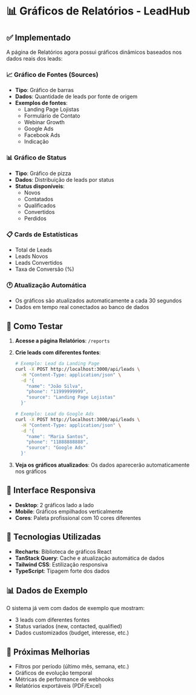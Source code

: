 # 📊 Gráficos de Relatórios - LeadHub

## ✅ Implementado

A página de Relatórios agora possui gráficos dinâmicos baseados nos dados reais dos leads:

### 📈 Gráfico de Fontes (Sources)
- **Tipo**: Gráfico de barras
- **Dados**: Quantidade de leads por fonte de origem
- **Exemplos de fontes**:
  - Landing Page Lojistas
  - Formulário de Contato 
  - Webinar Growth
  - Google Ads
  - Facebook Ads
  - Indicação

### 📊 Gráfico de Status
- **Tipo**: Gráfico de pizza
- **Dados**: Distribuição de leads por status
- **Status disponíveis**:
  - Novos
  - Contatados  
  - Qualificados
  - Convertidos
  - Perdidos

### 📋 Cards de Estatísticas
- Total de Leads
- Leads Novos
- Leads Convertidos
- Taxa de Conversão (%)

### 🕐 Atualização Automática
- Os gráficos são atualizados automaticamente a cada 30 segundos
- Dados em tempo real conectados ao banco de dados

## 🎯 Como Testar

1. **Acesse a página Relatórios**: `/reports`
2. **Crie leads com diferentes fontes**:
   ```bash
   # Exemplo: Lead da Landing Page
   curl -X POST http://localhost:3000/api/leads \
     -H "Content-Type: application/json" \
     -d '{
       "name": "João Silva",
       "phone": "11999999999", 
       "source": "Landing Page Lojistas"
     }'
   
   # Exemplo: Lead do Google Ads
   curl -X POST http://localhost:3000/api/leads \
     -H "Content-Type: application/json" \
     -d '{
       "name": "Maria Santos",
       "phone": "11888888888",
       "source": "Google Ads"
     }'
   ```

3. **Veja os gráficos atualizados**: Os dados aparecerão automaticamente nos gráficos

## 📱 Interface Responsiva

- **Desktop**: 2 gráficos lado a lado
- **Mobile**: Gráficos empilhados verticalmente
- **Cores**: Paleta profissional com 10 cores diferentes

## 🔧 Tecnologias Utilizadas

- **Recharts**: Biblioteca de gráficos React
- **TanStack Query**: Cache e atualização automática de dados
- **Tailwind CSS**: Estilização responsiva
- **TypeScript**: Tipagem forte dos dados

## 📊 Dados de Exemplo

O sistema já vem com dados de exemplo que mostram:
- 3 leads com diferentes fontes
- Status variados (new, contacted, qualified)
- Dados customizados (budget, interesse, etc.)

## 🚀 Próximas Melhorias

- Filtros por período (último mês, semana, etc.)
- Gráficos de evolução temporal
- Métricas de performance de webhooks
- Relatórios exportáveis (PDF/Excel)
